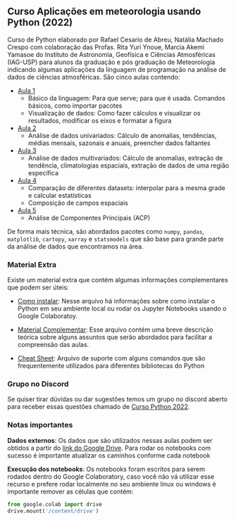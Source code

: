 ## Curso Aplicações em meteorologia usando Python (2022)

Curso de Python elaborado por Rafael Cesario de Abreu, Natália Machado Crespo com colaboração das Profas. Rita Yuri Ynoue, Marcia Akemi Yamasoe do Instituto de Astronomia, Geofísica e Ciências Atmosféricas (IAG-USP) para alunos da graduação e pós graduação de Meteorologia indicando algumas aplicações da linguagem de programação na análise de dados de ciências atmosféricas. São cinco aulas contendo:

- [Aula 1](aulas/Aula01a-Basico.ipynb)
    - Básico da linguagem: Para que serve; para que é usada. Comandos básicos, como importar pacotes
    - Visualização de dados: Como fazer cálculos e visualizar os resultados, modificar os eixos e formatar a figura
- [Aula 2](aulas/Aula02.ipynb)
    - Análise de dados univariados: Cálculo de anomalias, tendências, médias mensais, sazonais e anuais, preencher dados faltantes
- [Aula 3](aulas/Aula03-Dados_multivariados.ipynb)
    - Análise de dados multivariados: Cálculo de anomalias, extração de tendência, climatologias espaciais, extração de dados de uma região específica
- [Aula 4](aulas/Aula04.ipynb)
    - Comparação de diferentes datasets: interpolar para a mesma grade e calcular estatísticas
    - Composição de campos espaciais
- [Aula 5](aulas/Aula05-PCA.ipynb)
    - Análise de Componentes Principais (ACP)


De forma mais técnica, são abordados pacotes como `numpy`, `pandas`, `matplotlib`, `cartopy`, `xarray` e `statsmodels` que são base para grande parte da análise de dados que encontramos na área.

### Material Extra

Existe um material extra que contém algumas informações complementares que podem ser úteis:

- [Como instalar](material_extra/Como_instalar.pdf):  Nesse arquivo há informações sobre como instalar o Python em seu ambiente local ou rodar os Jupyter Notebooks usando o Google Colaboratoy.

- [Material Complementar](material_extra/Material_Complementar.pdf): Esse arquivo contém uma breve descrição teórica sobre alguns assuntos que serão abordados para facilitar a compreensão das aulas.

- [Cheat Sheet](material_extra/Cheat_Sheet.pdf): Arquivo de suporte com alguns comandos que são frequentemente utilizados para diferentes bibliotecas do Python


### Grupo no Discord

Se quiser tirar dúvidas ou dar sugestões temos um grupo no discord aberto para receber essas questões chamado de [Curso Python 2022](https://discord.gg/BgUqsSc4uV).

### Notas importantes

**Dados externos**: Os dados que são utilizados nessas aulas podem ser obtidos a partir do [link do Google Drive](https://drive.google.com/drive/folders/1hmcwi8subJuCai1fo3DwR3dx7nKg-JPQ?usp=sharing). Para rodar os notebooks com sucesso é importante atualizar os caminhos conforme cada notebook
 
**Execução dos notebooks**: Os notebooks foram escritos para serem rodados dentro do Google Colaboratory, caso você não vá utilizar esse recurso e prefere rodar localmente no seu ambiente linux ou windows é importante remover as células que contém:

```python
from google.colab import drive
drive.mount('/content/drive')
```
